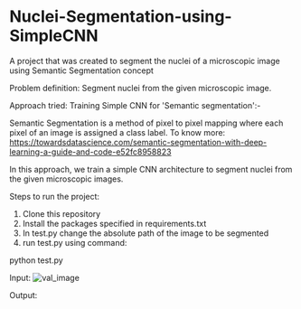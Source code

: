 # Nuclei-Segmentation-using-SimpleCNN
A project that was created to segment the nuclei of a microscopic image using Semantic Segmentation concept

Problem definition: 
Segment nuclei from the given microscopic image.

Approach tried:
Training Simple CNN for 'Semantic segmentation':-	

Semantic Segmentation is a method of pixel to pixel mapping where each pixel of an image is assigned a class label.
To know more: https://towardsdatascience.com/semantic-segmentation-with-deep-learning-a-guide-and-code-e52fc8958823

In this approach, we train a simple CNN architecture to segment nuclei from the given microscopic images.

Steps to run the project:

1) Clone this repository
2) Install the packages specified in requirements.txt
3) In test.py change the absolute path of the image to be segmented
4) run test.py using command:

python test.py

Input: 
![val_image](https://user-images.githubusercontent.com/35297458/93341320-95578d00-f84b-11ea-8458-b1c4396605f5.png)

Output:
